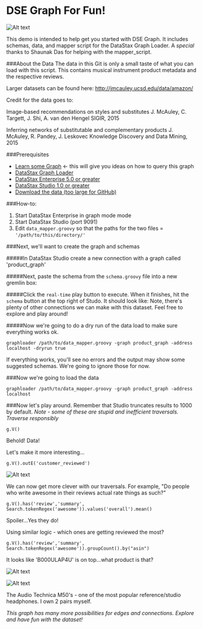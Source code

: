 # DSE Graph For Fun!
![Alt text](https://upload.wikimedia.org/wikipedia/en/d/d3/Datastax_Logo.png)

This demo is intended to help get you started with DSE Graph. It includes schemas, data, and mapper script for the DataStax Graph Loader. A *special* thanks to Shaunak Das for helping with the mapper_script.

###About the Data
The data in this Git is only a small taste of what you can load with this script. This contains musical instrument product metadata and the respective reviews.

Larger datasets can be found here: http://jmcauley.ucsd.edu/data/amazon/

Credit for the data goes to:

Image-based recommendations on styles and substitutes
J. McAuley, C. Targett, J. Shi, A. van den Hengel
SIGIR, 2015


Inferring networks of substitutable and complementary products
J. McAuley, R. Pandey, J. Leskovec
Knowledge Discovery and Data Mining, 2015


###Prerequisites
* [Learn some Graph](https://academy.datastax.com/courses/ds330-datastax-enterprise-graph) <- this will give you ideas on how to query this graph
* [DataStax Graph Loader](https://academy.datastax.com/downloads/download-drivers)
* [DataStax Enterprise 5.0 or greater](https://www.datastax.com/downloads)
* [DataStax Studio 1.0 or greater](https://www.datastax.com/downloads)
* [Download the data (too large for GitHub)](https://drive.google.com/folderview?id=0B2STJKKPFt84WF8xUThYV0FKU2s&usp=sharing)


###How-to:
1. Start DataStax Enterprise in graph mode mode
2. Start DataStax Studio (port 9091)
3. Edit ```data_mapper.groovy``` so that the paths for the two files = `'/path/to/this/directory/'`

###Next, we'll want to create the graph and schemas

#####In DataStax Studio create a new connection with a graph called 'product_graph'

#####Next, paste the schema from the `schema.groovy` file into a new gremlin box:

#####Click the `real-time` play button to execute. When it finishes, hit the `schema` button at the top right of Studo. It should look like:
Note, there's plenty of other connections we can make with this dataset. Feel free to explore and play around!


#####Now we're going to do a dry run of the data load to make sure everything works ok.


`graphloader /path/to/data_mapper.groovy -graph product_graph -address localhost -dryrun true`

If everything works, you'll see no errors and the output may show some suggested schemas. We're going to ignore those for now.

###Now we're going to load the data

`graphloader /path/to/data_mapper.groovy -graph product_graph -address localhost`


###Now let's play around. Remember that Studio truncates results to 1000 by default.
*Note - some of these are stupid and inefficient traversals. Traverse responsibly*


`g.V()`

Behold! Data!

Let's make it more interesting...

`g.V().outE('customer_reviewed')`

![Alt text](http://i.imgur.com/qHn7lBx.png)

We can now get more clever with our traversals. For example, "Do people who write awesome in their reviews actual rate things as such?"

`g.V().has('review','summary', Search.tokenRegex('awesome')).values('overall').mean()`

Spoiler...Yes they do! 

Using similar logic - which ones are getting reviewed the most?

`g.V().has('review','summary', Search.tokenRegex('awesome')).groupCount().by("asin")`

It looks like 'B000ULAP4U' is on top...what product is that?

![Alt text](http://i.imgur.com/zUODNfq.png)

![Alt text](http://i.imgur.com/Z1MgkWx.png)

The Audio Technica M50's - one of the most popular reference/studio headphones. I own 2 pairs myself.

*This graph has many more possibilities for edges and connections. Explore and have fun with the dataset!*
